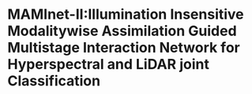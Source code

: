 # MAMInet-II:Illumination Insensitive Modalitywise Assimilation Guided Multistage Interaction Network for Hyperspectral and LiDAR joint Classification


